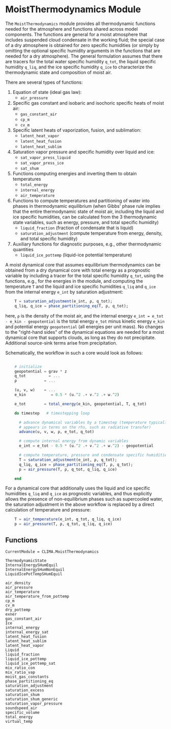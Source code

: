 # MoistThermodynamics Module

The `MoistThermodynamics` module provides all thermodynamic functions needed for the atmosphere and functions shared across model components. The functions are general for a moist atmosphere that includes suspended cloud condensate in the working fluid; the special case of a dry atmosphere is obtained for zero specific humidities (or simply by omitting the optional specific humidity arguments in the functions that are needed for a dry atmosphere). The general formulation assumes that there are tracers for the total water specific humidity `q_tot`, the liquid specific humidity `q_liq`, and the ice specific humidity `q_ice` to characterize the thermodynamic state and composition of moist air.

There are several types of functions:

1. Equation of state (ideal gas law):
    * `air_pressure`
2. Specific gas constant and isobaric and isochoric specific heats of moist air:
    * `gas_constant_air`
    * `cp_m`
    * `cv_m`
3. Specific latent heats of vaporization, fusion, and sublimation:
    * `latent_heat_vapor`
    * `latent_heat_fusion`
    * `latent_heat_sublim`
4. Saturation vapor pressure and specific humidity over liquid and ice:
    * `sat_vapor_press_liquid`
    * `sat_vapor_press_ice`
    * `sat_shum`
5. Functions computing energies and inverting them to obtain temperatures
    * `total_energy`
    * `internal_energy`
    * `air_temperature`
6. Functions to compute temperatures and partitioning of water into phases in thermodynamic equilibrium (when Gibbs' phase rule implies that the entire thermodynamic state of moist air, including the liquid and ice specific humidities, can be calculated from the 3 thermodynamic state variables, such as energy, pressure, and total specific humidity)
    * `liquid_fraction` (fraction of condensate that is liquid)
    * `saturation_adjustment` (compute temperature from energy, density, and total specific humidity)
7. Auxiliary functions for diagnostic purposes, e.g., other thermodynamic quantities
    * `liquid_ice_pottemp` (liquid-ice potential temperature)

A moist dynamical core that assumes equilibrium thermodynamics can be obtained from a dry dynamical core with total energy as a prognostic variable by including a tracer for the total specific humidity `q_tot`, using the functions, e.g., for the energies in the module, and computing the temperature `T` and the liquid and ice specific humidities `q_liq` and `q_ice` from the internal energy `e_int` by saturation adjustment:
```julia
    T = saturation_adjustment(e_int, ρ, q_tot);
    q_liq, q_ice = phase_partitioning_eq(T, ρ, q_tot);
```
here, `ρ` is the density of the moist air, and the internal energy `e_int = e_tot - e_kin - geopotential` is the total energy `e_tot` minus kinetic energy `e_kin` and potential energy `geopotential` (all energies per unit mass). No changes to the "right-hand sides" of the dynamical equations are needed for a moist dynamical core that supports clouds, as long as they do not precipitate. Additional source-sink terms arise from precipitation.

Schematically, the workflow in such a core would look as follows:
```julia

    # initialize
    geopotential = grav * z
    q_tot          = ...
    ρ            = ...

    (u, v, w)    = ...
    e_kin           = 0.5 * (u.^2 .+ v.^2 .+ w.^2)

    e_tot        = total_energy(e_kin, geopotential, T, q_tot)

    do timestep   # timestepping loop

      # advance dynamical variables by a timestep (temperature typically
      # appears in terms on the rhs, such as radiative transfer)
      advance(u, v, w, ρ, e_tot, q_tot)

      # compute internal energy from dynamic variables
      e_int = e_tot - 0.5 * (u.^2 .+ v.^2 .+ w.^2) - geopotential

      # compute temperature, pressure and condensate specific humidities,
      T = saturation_adjustment(e_int, ρ, q_tot);
      q_liq, q_ice = phase_partitioning_eq(T, ρ, q_tot);
      p = air_pressure(T, ρ, q_tot, q_liq, q_ice)

    end
```

For a dynamical core that additionally uses the liquid and ice specific humidities `q_liq` and `q_ice` as prognostic variables, and thus explicitly allows the presence of non-equilibrium phases such as supercooled water, the saturation adjustment in the above workflow is replaced by a direct calculation of temperature and pressure:
```julia
    T = air_temperature(e_int, q_tot, q_liq, q_ice)
    p = air_pressure(T, ρ, q_tot, q_liq, q_ice)
```

## Functions

```@meta
CurrentModule = CLIMA.MoistThermodynamics
```

```@docs
ThermodynamicState
InternalEnergySHumEquil
InternalEnergySHumNonEquil
LiquidIcePotTempSHumEquil
```

```@docs
air_density
air_pressure
air_temperature
air_temperature_from_pottemp
cp_m
cv_m
dry_pottemp
exner
gas_constant_air
Ice
internal_energy
internal_energy_sat
latent_heat_fusion
latent_heat_sublim
latent_heat_vapor
Liquid
liquid_fraction
liquid_ice_pottemp
liquid_ice_pottemp_sat
mix_ratio_con
mix_ratio_vap
moist_gas_constants
phase_partitioning_eq
saturation_adjustment
saturation_excess
saturation_shum
saturation_shum_generic
saturation_vapor_pressure
soundspeed_air
specific_volume
total_energy
virtual_temp
```





